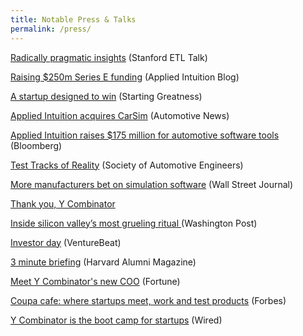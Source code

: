 ```yaml
---
title: Notable Press & Talks
permalink: /press/
---
```


<a href="https://youtu.be/o2kf4VjnknA?si=g3GW0aLMDYh-5FMk">Radically pragmatic insights</a> (Stanford ETL Talk)

<a href="https://www.appliedintuition.com/blog/series-e">Raising $250m Series E funding</a> (Applied Intuition Blog)

<a href="https://greatness.floodgate.com/episodes/qasar-younis-and-peter-ludwig-of-applied-intuition-a-startup-with-design-in-mind">A startup designed to win</a> (Starting Greatness)

<a href="https://www.autonews.com/suppliers/software-tools-provider-applied-intuition-buys-company-behind-carsim">Applied Intuition acquires CarSim</a> (Automotive News)

<a href="https://www.wsj.com/articles/more-manufacturers-bet-on-simulation-software-11582240105">Applied Intuition raises $175 million for automotive software tools</a> (Bloomberg)

<a href="https://www.sae.org/podcasts/tomorrow-today/episodes/applied-intuition-and-the-simulated-road">Test Tracks of Reality</a> (Society of Automotive Engineers)

<a href="https://www.wsj.com/articles/more-manufacturers-bet-on-simulation-software-11582240105"> More manufacturers bet on simulation software</a> (Wall Street Journal)

<a href="https://www.facebook.com/qasar/posts/10154710776519865"> Thank you, Y Combinator</a>

<a href="https://www.washingtonpost.com/news/the-switch/wp/2016/08/29/inside-one-of-silicon-valleys-most-celebrated-rituals-raising-cash/">Inside silicon valley’s most grueling ritual </a> (Washington Post)

<a href="http://venturebeat.com/2016/07/07/y-combinator-will-hold-an-investor-day-for-meetings-with-startups-after-demo-day/">Investor day</a> (VentureBeat)

<a href="https://www.alumni.hbs.edu/stories/Pages/story-impact.aspx?num=5765">3 minute briefing</a> (Harvard Alumni Magazine)

<a href="http://fortune.com/2015/08/26/meet-y-combinators-new-coo/">Meet Y Combinator's new COO</a> (Fortune)

<a href="http://www.forbes.com/sites/tomiogeron/2011/11/16/coupa-cafe-where-startups-meet-work-and-test-products/">Coupa cafe: where startups meet, work and test products</a> (Forbes)

<a href="https://www.wired.com/2011/05/ff_ycombinator/">Y Combinator is the boot camp for startups</a> (Wired)






